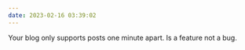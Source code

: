 ```yaml
---
date: 2023-02-16 03:39:02
---
```


Your blog only supports posts one minute apart. Is a feature not a bug.
